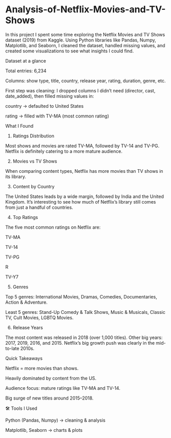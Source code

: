 # Analysis-of-Netflix-Movies-and-TV-Shows

In this project I spent some time exploring the Netflix Movies and TV Shows dataset (2019) from Kaggle. Using Python libraries like Pandas, Numpy, Matplotlib, and Seaborn, I cleaned the dataset, handled missing values, and created some visualizations to see what insights I could find.

Dataset at a glance

Total entries: 6,234

Columns: show type, title, country, release year, rating, duration, genre, etc.

First step was cleaning: I dropped columns I didn’t need (director, cast, date_added), then filled missing values in:

country → defaulted to United States

rating → filled with TV-MA (most common rating)

What I Found
1. Ratings Distribution

Most shows and movies are rated TV-MA, followed by TV-14 and TV-PG.
Netflix is definitely catering to a more mature audience.

2. Movies vs TV Shows

When comparing content types, Netflix has more movies than TV shows in its library.

3. Content by Country

The United States leads by a wide margin, followed by India and the United Kingdom.
It’s interesting to see how much of Netflix’s library still comes from just a handful of countries.

4. Top Ratings

The five most common ratings on Netflix are:

TV-MA

TV-14

TV-PG

R

TV-Y7

5. Genres

Top 5 genres: International Movies, Dramas, Comedies, Documentaries, Action & Adventure.

Least 5 genres: Stand-Up Comedy & Talk Shows, Music & Musicals, Classic TV, Cult Movies, LGBTQ Movies.

6. Release Years

The most content was released in 2018 (over 1,000 titles).
Other big years: 2017, 2019, 2016, and 2015.
Netflix’s big growth push was clearly in the mid-to-late 2010s.

Quick Takeaways

Netflix = more movies than shows.

Heavily dominated by content from the US.

Audience focus: mature ratings like TV-MA and TV-14.

Big surge of new titles around 2015–2018.

🛠️ Tools I Used

Python (Pandas, Numpy) → cleaning & analysis

Matplotlib, Seaborn → charts & plots
